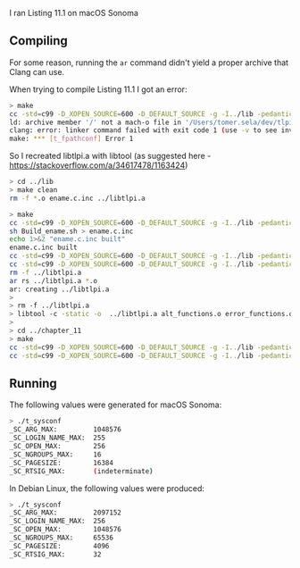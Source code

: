
I ran Listing 11.1 on macOS Sonoma

## Compiling
For some reason, running the `ar` command didn't yield a proper archive that Clang can use.

When trying to compile Listing 11.1 I got an error:

```bash
> make
cc -std=c99 -D_XOPEN_SOURCE=600 -D_DEFAULT_SOURCE -g -I../lib -pedantic -Wall -W -Wmissing-prototypes -Wno-sign-compare -Wimplicit-fallthrough -Wno-unused-parameter -I/opt/homebrew/opt/binutils/include -L/opt/homebrew/opt/binutils/lib  t_fpathconf.c ../libtlpi.a   -o t_fpathconf
ld: archive member '/' not a mach-o file in '/Users/tomer.sela/dev/tlpi-solutions/libtlpi.a'
clang: error: linker command failed with exit code 1 (use -v to see invocation)
make: *** [t_fpathconf] Error 1
```

So I recreated libtlpi.a with libtool (as suggested here - https://stackoverflow.com/a/34617478/1163424)

```bash
> cd ../lib
> make clean
rm -f *.o ename.c.inc ../libtlpi.a

> make
cc -std=c99 -D_XOPEN_SOURCE=600 -D_DEFAULT_SOURCE -g -I../lib -pedantic -Wall -W -Wmissing-prototypes -Wno-sign-compare -Wimplicit-fallthrough -Wno-unused-parameter -I/opt/homebrew/opt/binutils/include  -c -o alt_functions.o alt_functions.c
sh Build_ename.sh > ename.c.inc
echo 1>&2 "ename.c.inc built"
ename.c.inc built
cc -std=c99 -D_XOPEN_SOURCE=600 -D_DEFAULT_SOURCE -g -I../lib -pedantic -Wall -W -Wmissing-prototypes -Wno-sign-compare -Wimplicit-fallthrough -Wno-unused-parameter -I/opt/homebrew/opt/binutils/include  -c -o error_functions.o error_functions.c
cc -std=c99 -D_XOPEN_SOURCE=600 -D_DEFAULT_SOURCE -g -I../lib -pedantic -Wall -W -Wmissing-prototypes -Wno-sign-compare -Wimplicit-fallthrough -Wno-unused-parameter -I/opt/homebrew/opt/binutils/include  -c -o get_num.o get_num.c
rm -f ../libtlpi.a
ar rs ../libtlpi.a *.o
ar: creating ../libtlpi.a
>
> rm -f ../libtlpi.a
> libtool -c -static -o  ../libtlpi.a alt_functions.o error_functions.o get_num.o
>
> cd ../chapter_11
> make
cc -std=c99 -D_XOPEN_SOURCE=600 -D_DEFAULT_SOURCE -g -I../lib -pedantic -Wall -W -Wmissing-prototypes -Wno-sign-compare -Wimplicit-fallthrough -Wno-unused-parameter -I/opt/homebrew/opt/binutils/include -L/opt/homebrew/opt/binutils/lib  t_fpathconf.c ../libtlpi.a   -o t_fpathconf
cc -std=c99 -D_XOPEN_SOURCE=600 -D_DEFAULT_SOURCE -g -I../lib -pedantic -Wall -W -Wmissing-prototypes -Wno-sign-compare -Wimplicit-fallthrough -Wno-unused-parameter -I/opt/homebrew/opt/binutils/include -L/opt/homebrew/opt/binutils/lib  t_sysconf.c ../libtlpi.a   -o t_sysconf
```

## Running
The following values were generated for macOS Sonoma:

```bash
> ./t_sysconf
_SC_ARG_MAX:         1048576
_SC_LOGIN_NAME_MAX:  255
_SC_OPEN_MAX:        256
_SC_NGROUPS_MAX:     16
_SC_PAGESIZE:        16384
_SC_RTSIG_MAX:       (indeterminate)

```

In Debian Linux, the following values were produced:
```bash
> ./t_sysconf
_SC_ARG_MAX:         2097152
_SC_LOGIN_NAME_MAX:  256
_SC_OPEN_MAX:        1048576
_SC_NGROUPS_MAX:     65536
_SC_PAGESIZE:        4096
_SC_RTSIG_MAX:       32

```